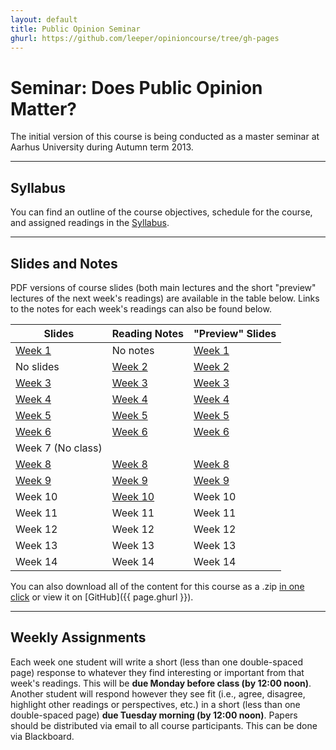 ```yaml
---
layout: default
title: Public Opinion Seminar
ghurl: https://github.com/leeper/opinioncourse/tree/gh-pages
---
```


# Seminar: Does Public Opinion Matter? #

The initial version of this course is being conducted as a master seminar at Aarhus University during Autumn term 2013.

---
## Syllabus ##

You can find an outline of the course objectives, schedule for the course, and assigned readings in the [Syllabus](Syllabus.pdf).


---
## Slides and Notes ##

PDF versions of course slides (both main lectures and the short "preview" lectures of the next week's readings) are available in the table below. Links to the notes for each week's readings can also be found below.


| Slides                          | Reading Notes             | "Preview" Slides                |
| ------------------------------- | ------------------------- | ------------------------------- |
| [Week 1](Slides/Lecture1-1.pdf) | No notes                  | [Week 1](Slides/Lecture1-2.pdf) |
| No slides                       | [Week 2](Notes/Week2)  | [Week 2](Slides/Lecture2-2.pdf) |
| [Week 3](Slides/Lecture3-1.pdf) | [Week 3](Notes/Week3)  | [Week 3](Slides/Lecture3-2.pdf) |
| [Week 4](Slides/Lecture4-1.pdf) | [Week 4](Notes/Week4)  | [Week 4](Slides/Lecture4-2.pdf) |
| [Week 5](Slides/Lecture5-1.pdf) | [Week 5](Notes/Week5)  | [Week 5](Slides/Lecture5-2.pdf) |
| [Week 6](Slides/Lecture6-1.pdf) | [Week 6](Notes/Week6)  | [Week 6](Slides/Lecture6-2.pdf) |
| Week 7 (No class) | | |
| [Week 8](Slides/Lecture8-1.pdf) | [Week 8](Notes/Week8)  | [Week 8](Slides/Lecture8-2.pdf) |
| [Week 9](Slides/Lecture9-1.pdf) | [Week 9](Notes/Week9)  | [Week 9](Slides/Lecture9-2.pdf) |
| Week 10 | [Week 10](Notes/Week10) | Week 10 |
| Week 11 | Week 11 | Week 11 |
| Week 12 | Week 12 | Week 12 |
| Week 13 | Week 13 | Week 13 |
| Week 14 | Week 14 | Week 14 |
<!--
| [Week 10](Slides/Lecture10-1.pdf) | [Week 10](Notes/Week10)  | [Week 10](Slides/Lecture10-2.pdf) |
| [Week 11](Slides/Lecture11-1.pdf) | [Week 11](Notes/Week11)  | [Week 11](Slides/Lecture11-2.pdf) |
| [Week 12](Slides/Lecture12-1.pdf) | [Week 12](Notes/Week12)  | [Week 12](Slides/Lecture12-2.pdf) |
| [Week 13](Slides/Lecture13-1.pdf) | [Week 13](Notes/Week13)  | [Week 13](Slides/Lecture13-2.pdf) |
| [Week 14](Slides/Lecture14-1.pdf) | [Week 14](Notes/Week14)  | n/a |
-->

You can also download all of the content for this course as a .zip [in one click](https://github.com/leeper/opinioncourse/archive/gh-pages.zip) or view it on [GitHub]({{ page.ghurl }}).

---
## Weekly Assignments ##

Each week one student will write a short (less than one double-spaced page) response to whatever they find interesting or important from that week's readings. This will be **due Monday before class (by 12:00 noon)**. Another student will respond however they see fit (i.e., agree, disagree, highlight other readings or perspectives, etc.) in a short (less than one double-spaced page) **due Tuesday morning (by 12:00 noon)**. Papers should be distributed via email to all course participants. This can be done via Blackboard.

